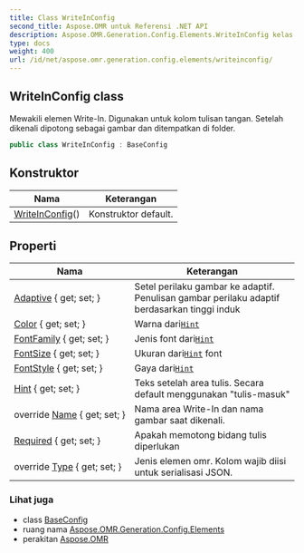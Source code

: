 ```yaml
---
title: Class WriteInConfig
second_title: Aspose.OMR untuk Referensi .NET API
description: Aspose.OMR.Generation.Config.Elements.WriteInConfig kelas. Mewakili elemen WriteIn. Digunakan untuk kolom tulisan tangan. Setelah dikenali dipotong sebagai gambar dan ditempatkan di folder.
type: docs
weight: 400
url: /id/net/aspose.omr.generation.config.elements/writeinconfig/
---
```

## WriteInConfig class

Mewakili elemen Write-In. Digunakan untuk kolom tulisan tangan. Setelah dikenali dipotong sebagai gambar dan ditempatkan di folder.

```csharp
public class WriteInConfig : BaseConfig
```

## Konstruktor

| Nama | Keterangan |
| --- | --- |
| [WriteInConfig](writeinconfig/)() | Konstruktor default. |

## Properti

| Nama | Keterangan |
| --- | --- |
| [Adaptive](../../aspose.omr.generation.config.elements/writeinconfig/adaptive/) { get; set; } | Setel perilaku gambar ke adaptif. Penulisan gambar perilaku adaptif berdasarkan tinggi induk |
| [Color](../../aspose.omr.generation.config.elements/writeinconfig/color/) { get; set; } | Warna dari[`Hint`](./hint/) |
| [FontFamily](../../aspose.omr.generation.config.elements/writeinconfig/fontfamily/) { get; set; } | Jenis font dari[`Hint`](./hint/) |
| [FontSize](../../aspose.omr.generation.config.elements/writeinconfig/fontsize/) { get; set; } | Ukuran dari[`Hint`](./hint/) font |
| [FontStyle](../../aspose.omr.generation.config.elements/writeinconfig/fontstyle/) { get; set; } | Gaya dari[`Hint`](./hint/) |
| [Hint](../../aspose.omr.generation.config.elements/writeinconfig/hint/) { get; set; } | Teks setelah area tulis. Secara default menggunakan "tulis-masuk" |
| override [Name](../../aspose.omr.generation.config.elements/writeinconfig/name/) { get; set; } | Nama area Write-In dan nama gambar saat dikenali. |
| [Required](../../aspose.omr.generation.config.elements/writeinconfig/required/) { get; set; } | Apakah memotong bidang tulis diperlukan |
| override [Type](../../aspose.omr.generation.config.elements/writeinconfig/type/) { get; set; } | Jenis elemen omr. Kolom wajib diisi untuk serialisasi JSON. |

### Lihat juga

* class [BaseConfig](../../aspose.omr.generation.config/baseconfig/)
* ruang nama [Aspose.OMR.Generation.Config.Elements](../../aspose.omr.generation.config.elements/)
* perakitan [Aspose.OMR](../../)



